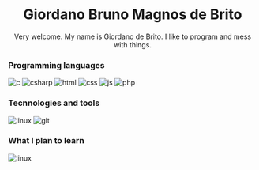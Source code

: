 <h1 align="center">Giordano Bruno Magnos de Brito</h1>

<p align="center">Very welcome. My name is Giordano de Brito. I like to program and mess with things.</p>

###

### Programming languages

<div align="left">
  <img src="https://img.shields.io/badge/c-%2300599C.svg?style=for-the-badge&logo=c&logoColor=white" alt='c'>
  <img src="https://img.shields.io/badge/c%23-%23239120.svg?style=for-the-badge&logo=csharp&logoColor=white" alt='csharp'>
  <img src="https://img.shields.io/badge/html5-%23E34F26.svg?style=for-the-badge&logo=html5&logoColor=white" alt='html'>
  <img src="https://img.shields.io/badge/css3-%231572B6.svg?style=for-the-badge&logo=css3&logoColor=white" alt='css'>
  <img src="https://img.shields.io/badge/javascript-%23323330.svg?style=for-the-badge&logo=javascript&logoColor=%23F7DF1E" alt='js'>
  <img src="https://img.shields.io/badge/PHP-777BB4?style=for-the-badge&logo=php&logoColor=white" alt='php'>
</div>

### Tecnnologies and tools

<div align="left">
  <img src="https://img.shields.io/badge/Linux%20Mint-87CF3E?style=for-the-badge&logo=Linux%20Mint&logoColor=white" alt='linux'>
  <img src="https://img.shields.io/badge/git-%23F05033.svg?style=for-the-badge&logo=git&logoColor=white" alt='git'>
</div>

### What I plan to learn

<div align="left">
  <img src="https://img.shields.io/badge/Linux%20Mint-87CF3E?style=for-the-badge&logo=Linux%20Mint&logoColor=white" alt='linux'>
</div>

###


